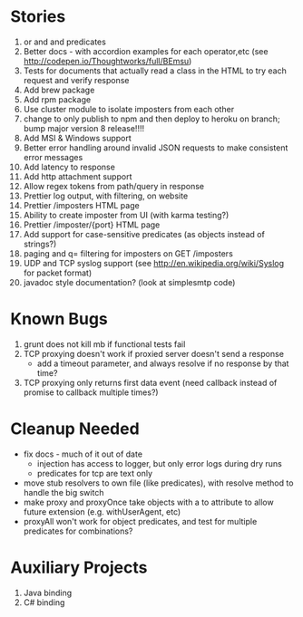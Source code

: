 Stories
=======
1. or and and predicates
4. Better docs - with accordion examples for each operator,etc (see http://codepen.io/Thoughtworks/full/BEmsu)
4. Tests for documents that actually read a class in the HTML to try each request and verify response
6. Add brew package
7. Add rpm package
8. Use cluster module to isolate imposters from each other
8. change to only publish to npm and then deploy to heroku on branch; bump major version
8 release!!!!
8. Add MSI & Windows support
9. Better error handling around invalid JSON requests to make consistent error messages
1. Add latency to response
1. Add http attachment support
1. Allow regex tokens from path/query in response
20. Prettier log output, with filtering, on website
21. Prettier /imposters HTML page
22. Ability to create imposter from UI (with karma testing?)
23. Prettier /imposter/{port} HTML page
26. Add support for case-sensitive predicates (as objects instead of strings?)
27. paging and q= filtering for imposters on GET /imposters
28. UDP and TCP syslog support (see http://en.wikipedia.org/wiki/Syslog for packet format)
30. javadoc style documentation? (look at simplesmtp code)

Known Bugs
==========
1. grunt does not kill mb if functional tests fail
2. TCP proxying doesn't work if proxied server doesn't send a response
   - add a timeout parameter, and always resolve if no response by that time?
3. TCP proxying only returns first data event (need callback instead of promise to callback multiple times?)

Cleanup Needed
==============
- fix docs - much of it out of date
  - injection has access to logger, but only error logs during dry runs
  - predicates for tcp are text only
- move stub resolvers to own file (like predicates), with resolve method to handle the big switch
- make proxy and proxyOnce take objects with a to attribute to allow future extension (e.g. withUserAgent, etc)
- proxyAll won't work for object predicates, and test for multiple predicates for combinations?

Auxiliary Projects
==================
1. Java binding
2. C# binding

